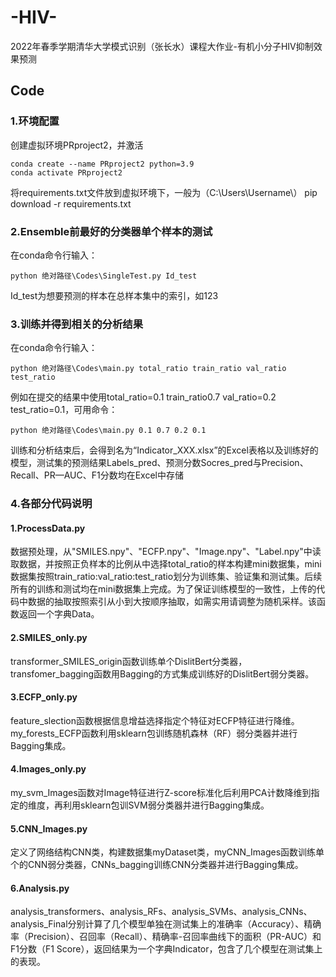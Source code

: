 # -HIV-
2022年春季学期清华大学模式识别（张长水）课程大作业-有机小分子HIV抑制效果预测
## Code
### 1.环境配置
创建虚拟环境PRproject2，并激活
```
conda create --name PRproject2 python=3.9
conda activate PRproject2 
```
将requirements.txt文件放到虚拟环境下，一般为（C:\Users\Username\）
pip download -r requirements.txt

### 2.Ensemble前最好的分类器单个样本的测试
在conda命令行输入：
```
python 绝对路径\Codes\SingleTest.py Id_test
```
Id_test为想要预测的样本在总样本集中的索引，如123
### 3.训练并得到相关的分析结果
在conda命令行输入：
```
python 绝对路径\Codes\main.py total_ratio train_ratio val_ratio test_ratio
```
例如在提交的结果中使用total_ratio=0.1 train_ratio0.7 val_ratio=0.2 test_ratio=0.1，可用命令：
```
python 绝对路径\Codes\main.py 0.1 0.7 0.2 0.1
```
训练和分析结束后，会得到名为“Indicator_XXX.xlsx”的Excel表格以及训练好的模型，测试集的预测结果Labels_pred、预测分数Socres_pred与Precision、Recall、PR—AUC、F1分数均在Excel中存储
### 4.各部分代码说明
#### 1.ProcessData.py
数据预处理，从"SMILES.npy"、"ECFP.npy"、"Image.npy"、"Label.npy"中读取数据，并按照正负样本的比例从中选择total_ratio的样本构建mini数据集，mini数据集按照train_ratio:val_ratio:test_ratio划分为训练集、验证集和测试集。后续所有的训练和测试均在mini数据集上完成。为了保证训练模型的一致性，上传的代码中数据的抽取按照索引从小到大按顺序抽取，如需实用请调整为随机采样。该函数返回一个字典Data。
#### 2.SMILES_only.py
transformer_SMILES_origin函数训练单个DislitBert分类器，transfomer_bagging函数用Bagging的方式集成训练好的DislitBert弱分类器。
#### 3.ECFP_only.py
feature_slection函数根据信息增益选择指定个特征对ECFP特征进行降维。my_forests_ECFP函数利用sklearn包训练随机森林（RF）弱分类器并进行Bagging集成。
#### 4.Images_only.py
my_svm_Images函数对Image特征进行Z-score标准化后利用PCA计数降维到指定的维度，再利用sklearn包训SVM弱分类器并进行Bagging集成。
#### 5.CNN_Images.py
定义了网络结构CNN类，构建数据集myDataset类，myCNN_Images函数训练单个的CNN弱分类器，CNNs_bagging训练CNN分类器并进行Bagging集成。
#### 6.Analysis.py
analysis_transformers、analysis_RFs、analysis_SVMs、analysis_CNNs、analysis_Final分别计算了几个模型单独在测试集上的准确率（Accuracy）、精确率（Precision）、召回率（Recall）、精确率-召回率曲线下的面积（PR-AUC）和F1分数（F1 Score），返回结果为一个字典Indicator，包含了几个模型在测试集上的表现。
